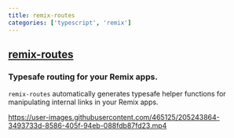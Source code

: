 ```yaml
---
title: remix-routes
categories: ['typescript', 'remix']
---
```

## [remix-routes](https://github.com/yesmeck/remix-routes)

### Typesafe routing for your Remix apps.


`remix-routes` automatically generates typesafe helper functions for manipulating internal links in your Remix apps.

https://user-images.githubusercontent.com/465125/205243864-3493733d-8586-405f-94eb-088fdb87fd23.mp4
